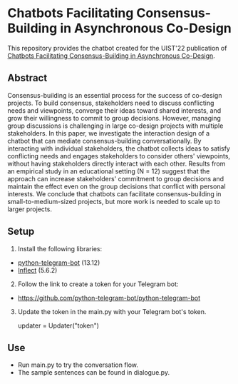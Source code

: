 # Chatbots Facilitating Consensus-Building in Asynchronous Co-Design

This repository provides the chatbot created for the UIST'22 publication of [Chatbots Facilitating Consensus-Building in Asynchronous Co-Design]().

## Abstract

Consensus-building is an essential process for the success of co-design projects. To build consensus, stakeholders need to discuss conflicting needs and viewpoints, converge their ideas toward shared interests, and grow their willingness to commit to group decisions. However, managing group discussions is challenging in large co-design projects with multiple stakeholders. In this paper, we investigate the interaction design of a chatbot that can mediate consensus-building conversationally. By interacting with individual stakeholders, the chatbot collects ideas to satisfy conflicting needs and engages stakeholders to consider others' viewpoints, without having stakeholders directly interact with each other. Results from an empirical study in an educational setting (N = 12) suggest that the approach can increase stakeholders' commitment to group decisions and maintain the effect even on the group decisions that conflict with personal interests. We conclude that chatbots can facilitate consensus-building in small-to-medium-sized projects, but more work is needed to scale up to larger projects.

## Setup

1. Install the following libraries:
- [python-telegram-bot](https://github.com/python-telegram-bot/python-telegram-bot) (13.12)
- [Inflect](https://pypi.org/project/inflect/) (5.6.2)

2. Follow the link to create a token for your Telegram bot:
- https://github.com/python-telegram-bot/python-telegram-bot

3. Update the token in the main.py with your Telegram bot's token.


      updater = Updater("token")

## Use

- Run main.py to try the conversation flow. 
- The sample sentences can be found in dialogue.py.
